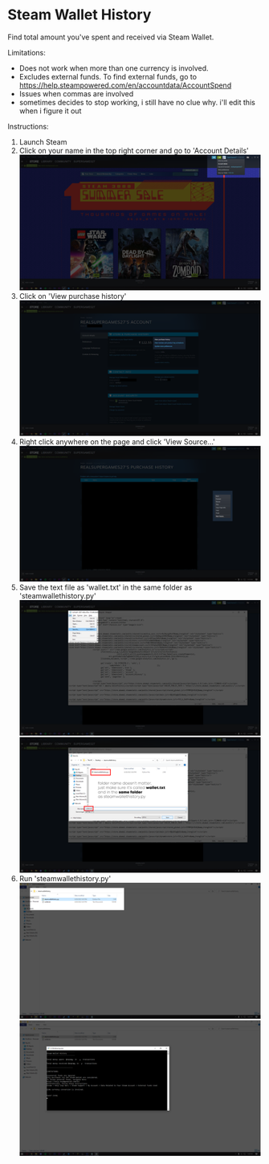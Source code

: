 # Steam Wallet History
Find total amount you've spent and received via Steam Wallet.

Limitations: 
* Does not work when more than one currency is involved.
* Excludes external funds. To find external funds, go to https://help.steampowered.com/en/accountdata/AccountSpend
* Issues when commas are involved
* sometimes decides to stop working, i still have no clue why. i'll edit this when i figure it out

Instructions:

1. Launch Steam
2. Click on your name in the top right corner and go to 'Account Details'
![](images/1.png)
3. Click on 'View purchase history'
![](images/2.png)
4. Right click anywhere on the page and click 'View Source...'
![](images/3.png)
5. Save the text file as 'wallet.txt' in the same folder as 'steamwallethistory.py'
![](images/4.png)
![](images/5.png)
6. Run 'steamwallethistory.py'
![](images/6.png)
![](images/7.png)
